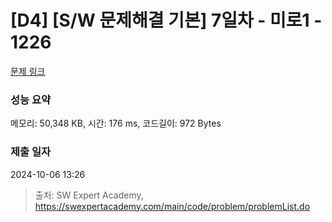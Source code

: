 # [D4] [S/W 문제해결 기본] 7일차 - 미로1 - 1226 

[문제 링크](https://swexpertacademy.com/main/code/problem/problemDetail.do?contestProbId=AV14vXUqAGMCFAYD) 

### 성능 요약

메모리: 50,348 KB, 시간: 176 ms, 코드길이: 972 Bytes

### 제출 일자

2024-10-06 13:26



> 출처: SW Expert Academy, https://swexpertacademy.com/main/code/problem/problemList.do